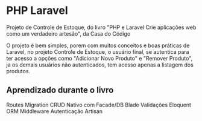 # PHP Laravel

Projeto de Controle de Estoque, do livro "PHP e Laravel Crie aplicações web como um verdadeiro artesão", da Casa do Código

O projeto é bem simples, porem com muitos conceitos e boas práticas de Laravel, no projeto Controle de Estoque, o usuário final, se autentica para ter acesso a opções como "Adicionar Novo Produto" e "Remover Produto", ja os demais usuários não autenticados, tem acesso apenas a listagem dos produtos.

## Aprendizado durante o livro

Routes
Migration
CRUD Nativo com Facade/DB
Blade
Validações
Eloquent ORM
Middleware
Autenticação
Artisan
